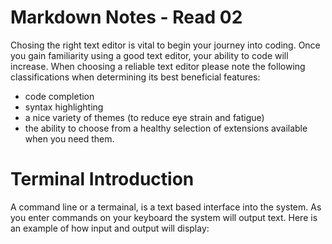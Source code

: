 # Markdown Notes - Read 02

Chosing the right text editor is vital to begin your journey into coding.  Once you gain familiarity using a good text editor, your ability to code will increase.  When choosing a reliable text editor please note the following classifications when determining its best beneficial features:

- code completion
- syntax highlighting
- a nice variety of themes (to reduce eye strain and fatigue)
- the ability to choose from a healthy selection of extensions available when you need them.

# Terminal Introduction

A command line or a termainal, is a text based interface into the system. As you enter commands on your keyboard the system will output text.  Here is an example of how input and output will display:

